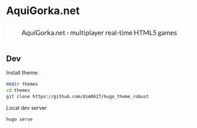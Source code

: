 # AquiGorka.net

![AquiGorka.net](/static/images/aquigorka.net.png)


## Dev

Install theme:

```sh
mkdir themes
cd themes
git clone https://github.com/dim0627/hugo_theme_robust
```

Local dev server

```sh
hugo serve
```
